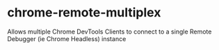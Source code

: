 # chrome-remote-multiplex
Allows multiple Chrome DevTools Clients to connect to a single Remote Debugger (ie Chrome Headless) instance
